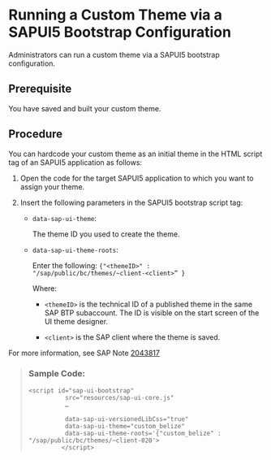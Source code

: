<!-- loio74e5b688cf404c63a376814bf1c6a583 -->

# Running a Custom Theme via a SAPUI5 Bootstrap Configuration

Administrators can run a custom theme via a SAPUI5 bootstrap configuration.



<a name="loio74e5b688cf404c63a376814bf1c6a583__section_ujq_qnm_l2b"/>

## Prerequisite

You have saved and built your custom theme.



<a name="loio74e5b688cf404c63a376814bf1c6a583__section_dym_tnm_l2b"/>

## Procedure

You can hardcode your custom theme as an initial theme in the HTML script tag of an SAPUI5 application as follows:

1.  Open the code for the target SAPUI5 application to which you want to assign your theme.

2.  Insert the following parameters in the SAPUI5 bootstrap script tag:

    -   `data-sap-ui-theme`:

        The theme ID you used to create the theme.

    -   `data-sap-ui-theme-roots`:

        Enter the following: `{"<themeID>" : "/sap/public/bc/themes/~client-<client>” }`

        Where:

        -   `<themeID>` is the technical ID of a published theme in the same SAP BTP subaccount. The ID is visible on the start screen of the UI theme designer.

        -   `<client>` is the SAP client where the theme is saved.




For more information, see SAP Note [2043817](https://launchpad.support.sap.com/#/notes/2043817)

> ### Sample Code:  
> ```
> <script id="sap-ui-bootstrap"                                              
>           src="resources/sap-ui-core.js"                                              
>           …
> 
>           data-sap-ui-versionedLibCss="true"   
>           data-sap-ui-theme="custom_belize"                                
>           data-sap-ui-theme-roots='{"custom_belize" : "/sap/public/bc/themes/~client-020'> 
>          </script> 
> 
> ```

